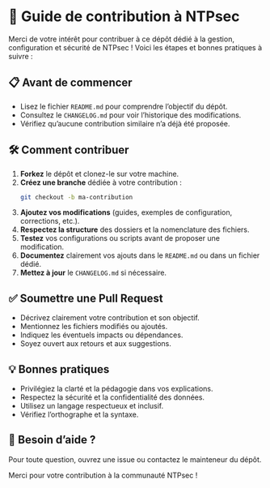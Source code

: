 # 🤝 Guide de contribution à NTPsec

Merci de votre intérêt pour contribuer à ce dépôt dédié à la gestion, configuration et sécurité de NTPsec ! Voici les étapes et bonnes pratiques à suivre :

## 📋 Avant de commencer
- Lisez le fichier `README.md` pour comprendre l’objectif du dépôt.
- Consultez le `CHANGELOG.md` pour voir l’historique des modifications.
- Vérifiez qu’aucune contribution similaire n’a déjà été proposée.

## 🛠️ Comment contribuer
1. **Forkez** le dépôt et clonez-le sur votre machine.
2. **Créez une branche** dédiée à votre contribution :
   ```bash
   git checkout -b ma-contribution
   ```
3. **Ajoutez vos modifications** (guides, exemples de configuration, corrections, etc.).
4. **Respectez la structure** des dossiers et la nomenclature des fichiers.
5. **Testez** vos configurations ou scripts avant de proposer une modification.
6. **Documentez** clairement vos ajouts dans le `README.md` ou dans un fichier dédié.
7. **Mettez à jour** le `CHANGELOG.md` si nécessaire.

## ✅ Soumettre une Pull Request
- Décrivez clairement votre contribution et son objectif.
- Mentionnez les fichiers modifiés ou ajoutés.
- Indiquez les éventuels impacts ou dépendances.
- Soyez ouvert aux retours et aux suggestions.

## 💡 Bonnes pratiques
- Privilégiez la clarté et la pédagogie dans vos explications.
- Respectez la sécurité et la confidentialité des données.
- Utilisez un langage respectueux et inclusif.
- Vérifiez l’orthographe et la syntaxe.

## 📧 Besoin d’aide ?
Pour toute question, ouvrez une issue ou contactez le mainteneur du dépôt.

Merci pour votre contribution à la communauté NTPsec !

